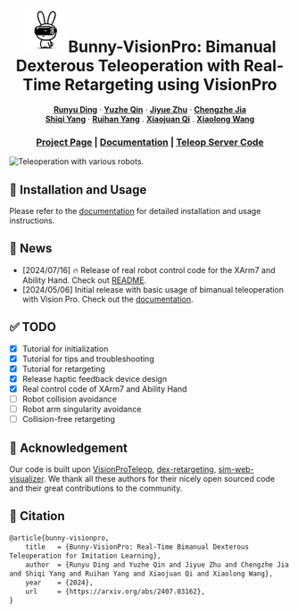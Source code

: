 <!-- PROJECT LOGO -->

<p align="center">

  <h1 align="center"><img src="docs/assets/logo/bunny.png" width="80">Bunny-VisionPro: Bimanual Dexterous Teleoperation with Real-Time Retargeting using VisionPro</h1>
  <p align="center">
    <a href="https://dingry.github.io/"><strong>Runyu Ding</strong></a>
    ·
    <a href="https://yzqin.github.io/"><strong>Yuzhe Qin</strong></a>
    ·
    <a href="https://jiyuezh.github.io/"><strong>Jiyue Zhu</strong></a>
    ·
    <a href="https://www.researchgate.net/profile/Chengzhe-Jia"><strong>Chengzhe Jia</strong></a>
    <br>
    <a href="https://aaronyang1223.github.io/"><strong>Shiqi Yang</strong></a>
    ·
    <a href="https://rchalyang.github.io/"><strong>Ruihan Yang</strong></a>
    .
    <a href="https://xjqi.github.io/"><strong>Xiaojuan Qi</strong></a>
    .
    <a href="https://xiaolonw.github.io/"><strong>Xiaolong Wang</strong></a>
  </p>
  <h3 align="center"><a href="https://dingry.github.io/projects/bunny_visionpro.html">Project Page</a> | <a href="https://dingry.github.io/BunnyVisionPro/">Documentation</a> | <a href="https://github.com/Dingry/bunny_teleop_server">Teleop Server Code</a> </h3>
  <div align="center"></div>
</p>

<img src="docs/assets/images/Multi_Robot.webp" alt="Teleoperation with various robots.">

## :wrench: Installation and Usage

Please refer to the [documentation](https://dingry.github.io/BunnyVisionPro/) for detailed installation and usage
instructions.

## :tada: News
- [2024/07/16] :fire: Release of real robot control code for the XArm7 and Ability Hand. Check out [README](real_control/README.md).
- [2024/05/06] Initial release with basic usage of bimanual teleoperation with Vision Pro. Check out
  the [documentation](https://dingry.github.io/BunnyVisionPro/).

## :white_check_mark: TODO

- [x] Tutorial for initialization
- [x] Tutorial for tips and troubleshooting
- [x] Tutorial for retargeting
- [x] Release haptic feedback device design 
- [x] Real control code of XArm7 and Ability Hand
- [ ] Robot collision avoidance
- [ ] Robot arm singularity avoidance
- [ ] Collision-free retargeting

## :seedling: Acknowledgement

Our code is built
upon [VisionProTeleop](https://github.com/Improbable-AI/VisionProTeleop), [dex-retargeting](https://github.com/dexsuite/dex-retargeting), [sim-web-visualizer](https://github.com/NVlabs/sim-web-visualizer).
We thank all these authors for their nicely open sourced code and their great contributions to the community.

## :rabbit: Citation

```
@article{bunny-visionpro,
    title   = {Bunny-VisionPro: Real-Time Bimanual Dexterous Teleoperation for Imitation Learning}, 
    author  = {Runyu Ding and Yuzhe Qin and Jiyue Zhu and Chengzhe Jia and Shiqi Yang and Ruihan Yang and Xiaojuan Qi and Xiaolong Wang},
    year    = {2024},
    url     = {https://arxiv.org/abs/2407.03162}, 
}
```
